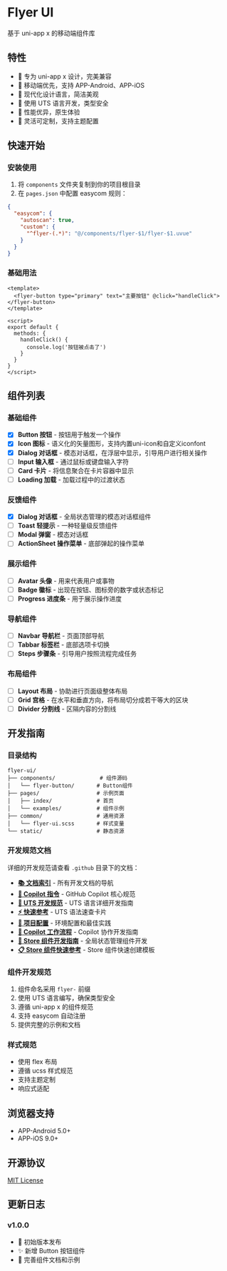 # Flyer UI

基于 uni-app x 的移动端组件库

## 特性

- 🎯 专为 uni-app x 设计，完美兼容
- 📱 移动端优先，支持 APP-Android、APP-iOS 
- 🎨 现代化设计语言，简洁美观
- 💪 使用 UTS 语言开发，类型安全
- 🚀 性能优异，原生体验
- 🔧 灵活可定制，支持主题配置

## 快速开始

### 安装使用

1. 将 `components` 文件夹复制到你的项目根目录
2. 在 `pages.json` 中配置 easycom 规则：

```json
{
  "easycom": {
    "autoscan": true,
    "custom": {
      "^flyer-(.*)": "@/components/flyer-$1/flyer-$1.uvue"
    }
  }
}
```

### 基础用法

```vue
<template>
  <flyer-button type="primary" text="主要按钮" @click="handleClick"></flyer-button>
</template>

<script>
export default {
  methods: {
    handleClick() {
      console.log('按钮被点击了')
    }
  }
}
</script>
```

## 组件列表

### 基础组件

- [x] **Button 按钮** - 按钮用于触发一个操作
- [x] **Icon 图标** - 语义化的矢量图形，支持内置uni-icon和自定义iconfont
- [x] **Dialog 对话框** - 模态对话框，在浮层中显示，引导用户进行相关操作
- [ ] **Input 输入框** - 通过鼠标或键盘输入字符  
- [ ] **Card 卡片** - 将信息聚合在卡片容器中显示
- [ ] **Loading 加载** - 加载过程中的过渡状态

### 反馈组件

- [x] **Dialog 对话框** - 全局状态管理的模态对话框组件
- [ ] **Toast 轻提示** - 一种轻量级反馈组件
- [ ] **Modal 弹窗** - 模态对话框
- [ ] **ActionSheet 操作菜单** - 底部弹起的操作菜单

### 展示组件

- [ ] **Avatar 头像** - 用来代表用户或事物
- [ ] **Badge 徽标** - 出现在按钮、图标旁的数字或状态标记
- [ ] **Progress 进度条** - 用于展示操作进度

### 导航组件

- [ ] **Navbar 导航栏** - 页面顶部导航
- [ ] **Tabbar 标签栏** - 底部选项卡切换
- [ ] **Steps 步骤条** - 引导用户按照流程完成任务

### 布局组件

- [ ] **Layout 布局** - 协助进行页面级整体布局
- [ ] **Grid 宫格** - 在水平和垂直方向，将布局切分成若干等大的区块
- [ ] **Divider 分割线** - 区隔内容的分割线

## 开发指南

### 目录结构

```
flyer-ui/
├── components/              # 组件源码
│   └── flyer-button/       # Button组件
├── pages/                  # 示例页面
│   ├── index/              # 首页
│   └── examples/           # 组件示例
├── common/                 # 通用资源
│   └── flyer-ui.scss       # 样式变量
└── static/                 # 静态资源
```

### 开发规范文档

详细的开发规范请查看 `.github` 目录下的文档：

- **[📚 文档索引](.github/DOCS_INDEX.md)** - 所有开发文档的导航
- **[🤖 Copilot 指令](.github/copilot-instructions.md)** - GitHub Copilot 核心规范
- **[📖 UTS 开发规范](.github/UTS_GUIDE.md)** - UTS 语言详细开发指南
- **[⚡ 快速参考](.github/QUICK_REFERENCE.md)** - UTS 语法速查卡片
- **[🔧 项目配置](.github/PROJECT_CONFIG.md)** - 环境配置和最佳实践
- **[🚀 Copilot 工作流程](.github/COPILOT_WORKFLOW.md)** - Copilot 协作开发指南
- **[🏪 Store 组件开发指南](.github/STORE_COMPONENT_GUIDE.md)** - 全局状态管理组件开发
- **[📋 Store 组件快速参考](.github/STORE_COMPONENT_QUICK_REF.md)** - Store 组件快速创建模板

### 组件开发规范

1. 组件命名采用 `flyer-` 前缀
2. 使用 UTS 语言编写，确保类型安全
3. 遵循 uni-app x 的组件规范
4. 支持 easycom 自动注册
5. 提供完整的示例和文档

### 样式规范

- 使用 flex 布局
- 遵循 ucss 样式规范  
- 支持主题定制
- 响应式适配

## 浏览器支持

- APP-Android 5.0+
- APP-iOS 9.0+

## 开源协议

[MIT License](https://opensource.org/licenses/MIT)

## 更新日志

### v1.0.0

- 🎉 初始版本发布
- ✨ 新增 Button 按钮组件
- 📝 完善组件文档和示例
